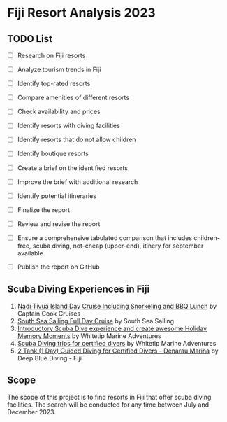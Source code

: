 # Fiji Resort Analysis 2023


## TODO List
- [ ] Research on Fiji resorts
- [ ] Analyze tourism trends in Fiji
- [ ] Identify top-rated resorts
- [ ] Compare amenities of different resorts
- [ ] Check availability and prices
- [ ] Identify resorts with diving facilities
- [ ] Identify resorts that do not allow children
- [ ] Identify boutique resorts
- [ ] Create a brief on the identified resorts
- [ ] Improve the brief with additional research
- [ ] Identify potential itineraries
- [ ] Finalize the report
- [ ] Review and revise the report
- [ ] Ensure a comprehensive tabulated comparison that includes children-free, scuba diving, not-cheap (upper-end), itinery for september available.
- [ ] Publish the report on GitHub


## Scuba Diving Experiences in Fiji
1. [Nadi Tivua Island Day Cruise Including Snorkeling and BBQ Lunch](https://www.tripadvisor.com/AttractionProductReview-g294331-d11468788-Nadi_Tivua_Island_Day_Cruise_Including_Snorkeling_and_BBQ_Lunch-Fiji.html) by Captain Cook Cruises
2. [South Sea Sailing Full Day Cruise](https://www.tripadvisor.com/AttractionProductReview-g294331-d19354356-South_Sea_Sailing_Full_Day_Cruise-Fiji.html) by South Sea Sailing
3. [Introductory Scuba Dive experience and create awesome Holiday Memory Moments](https://www.tripadvisor.com/AttractionProductReview-g294331-d19254358-Introductory_Scuba_Dive_experience_and_create_awesome_Holiday_Memory_Moments-Fiji.html) by Whitetip Marine Adventures
4. [Scuba Diving trips for certified divers](https://www.tripadvisor.com/AttractionProductReview-g294331-d19254359-Scuba_Diving_trips_for_certified_divers-Fiji.html) by Whitetip Marine Adventures
5. [2 Tank (1 Day) Guided Diving for Certified Divers - Denarau Marina](https://www.tripadvisor.com/AttractionProductReview-g294331-d19254360-2_Tank_1_Day_Guided_Diving_for_Certified_Divers_Denarau_Marina-Fiji.html) by Deep Blue Diving - Fiji


## Scope
The scope of this project is to find resorts in Fiji that offer scuba diving facilities. The search will be conducted for any time between July and December 2023.
